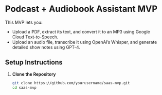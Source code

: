 # Podcast + Audiobook Assistant MVP

This MVP lets you:
- Upload a PDF, extract its text, and convert it to an MP3 using Google Cloud Text-to-Speech.
- Upload an audio file, transcribe it using OpenAI’s Whisper, and generate detailed show notes using GPT-4.

## Setup Instructions

1. **Clone the Repository**
   ```bash
   git clone https://github.com/yourusername/saas-mvp.git
   cd saas-mvp

